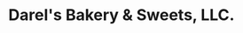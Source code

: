 ---
title: "Darel's Bakery & Sweets, LLC."
url: /whiteville/darels-bakery-and-sweets-llc/
shop: bakery
---